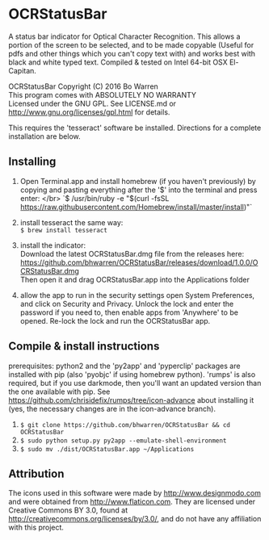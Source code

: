 # OCRStatusBar

A status bar indicator for Optical Character Recognition.  This allows a portion of the screen to be selected, and to be made copyable (Useful for pdfs and other things which you can't copy text with) and works best with black and white typed text. Compiled & tested on Intel 64-bit OSX El-Capitan.

OCRStatusBar  Copyright (C) 2016  Bo Warren </br>
This program comes with ABSOLUTELY NO WARRANTY </br>
Licensed under the GNU GPL. See LICENSE.md or http://www.gnu.org/licenses/gpl.html for details.

This requires the 'tesseract' software be installed.  Directions for a complete installation are below.

## Installing

1) Open Terminal.app and install homebrew (if you haven't previously) by copying and pasting everything after the '$' into the terminal and press enter: </br>
`$ /usr/bin/ruby -e "$(curl -fsSL https://raw.githubusercontent.com/Homebrew/install/master/install)"`

2) install tesseract the same way: </br>
`$ brew install tesseract`

3) install the indicator: </br>
Download the latest OCRStatusBar.dmg file from the releases here:
https://github.com/bhwarren/OCRStatusBar/releases/download/1.0.0/OCRStatusBar.dmg </br>
Then open it and drag OCRStatusBar.app into the Applications folder

4) allow the app to run in the security settings
open System Preferences, and click on Security and Privacy.  Unlock the lock and enter the password if you need to, then enable apps from 'Anywhere' to be opened.  Re-lock the lock and run the OCRStatusBar app.

## Compile & install instructions
prerequisites: python2 and the 'py2app' and 'pyperclip' packages are installed with pip (also 'pyobjc' if using homebrew python). 'rumps' is also required, but if you use darkmode, then you'll want an updated version than the one available with pip. See https://github.com/chrisidefix/rumps/tree/icon-advance about installing it (yes, the necessary changes are in the icon-advance branch).

1) `$ git clone https://github.com/bhwarren/OCRStatusBar && cd OCRStatusBar` </br>
2) `$ sudo python setup.py py2app --emulate-shell-environment` </br>
3) `$ sudo mv ./dist/OCRStatusBar.app ~/Applications`

## Attribution

The icons used in this software were made by http://www.designmodo.com and were obtained from http://www.flaticon.com. They are licensed under Creative Commons BY 3.0, found at http://creativecommons.org/licenses/by/3.0/, and do not have any affiliation with this project.
